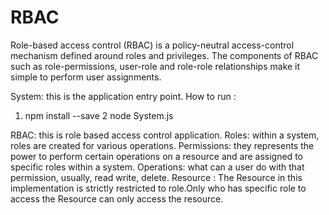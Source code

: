 # RBAC
Role-based access control (RBAC) is a policy-neutral access-control mechanism defined around roles and privileges. The components of RBAC such as role-permissions, user-role and role-role relationships make it simple to perform user assignments.

System: this is the application entry point. 
How to run : 
1. npm install --save
2  node System.js

RBAC: this is role based access control application.
Roles: within a system, roles are created for various operations.
Permissions: they represents the power to perform certain operations on a resource and are assigned to specific roles within a system.
Operations: what can a user do with that permission, usually, read write, delete.
Resource : The Resource in this implementation is strictly restricted to role.Only who has specific role to access the Resource can only access the resource.
